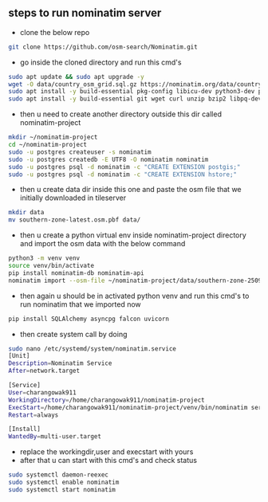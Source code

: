## steps to run nominatim server
* clone the below repo
```bash
git clone https://github.com/osm-search/Nominatim.git
```
* go inside the cloned directory and run this cmd's
```bash
sudo apt update && sudo apt upgrade -y
wget -O data/country_osm_grid.sql.gz https://nominatim.org/data/country_grid.sql.gz
sudo apt install -y build-essential pkg-config libicu-dev python3-dev python3.13-venv
sudo apt install -y build-essential git wget curl unzip bzip2 libpq-dev postgresql postgresql-contrib postgis osm2pgsql python3 python3-pip
```
* then u need to create another directory outside this dir called nominatim-project
```bash
mkdir ~/nominatim-project
cd ~/nominatim-project
sudo -u postgres createuser -s nominatim
sudo -u postgres createdb -E UTF8 -O nominatim nominatim
sudo -u postgres psql -d nominatim -c "CREATE EXTENSION postgis;"
sudo -u postgres psql -d nominatim -c "CREATE EXTENSION hstore;"
```
* then u create data dir inside this one and paste the osm file that we initially downloaded in tileserver
```bash
mkdir data
mv southern-zone-latest.osm.pbf data/
```
* then u create a python virtual env inside nominatim-project directory and import the osm data with the below command
```bash
python3 -m venv venv
source venv/bin/activate
pip install nominatim-db nominatim-api
nominatim import --osm-file ~/nominatim-project/data/southern-zone-250904.osm.pbf 
```
* then again u should be in activated python venv and run this cmd's to run nominatim that we imported now
```bash
pip install SQLAlchemy asyncpg falcon uvicorn
```
* then create system call by doing
```bash
sudo nano /etc/systemd/system/nominatim.service
[Unit]
Description=Nominatim Service
After=network.target

[Service]
User=charangowak911
WorkingDirectory=/home/charangowak911/nominatim-project
ExecStart=/home/charangowak911/nominatim-project/venv/bin/nominatim serve --server 0.0.0.0:8088
Restart=always

[Install]
WantedBy=multi-user.target
```
* replace the workingdir,user and execstart with yours
* after that u can start with this cmd's and check status
```bash
sudo systemctl daemon-reexec
sudo systemctl enable nominatim
sudo systemctl start nominatim
```
